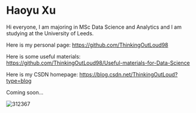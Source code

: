 # Haoyu Xu
Hi everyone, I am majoring in MSc Data Science and Analytics and I am studying at the University of Leeds.

Here is my personal page: https://github.com/ThinkingOutLoud98 

Here is some useful materials: https://github.com/ThinkingOutLoud98/Useful-materials-for-Data-Science 

Here is my CSDN homepage: https://blog.csdn.net/ThinkingOutLoud?type=blog

Coming soon...

![312367](https://user-images.githubusercontent.com/48021564/159129758-14c4043c-6f03-4ba6-b7bb-07ee32368bdf.jpg)
